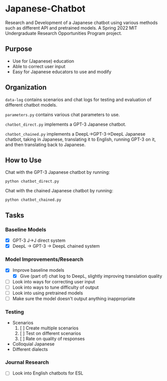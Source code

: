 # Japanese-Chatbot
Research and Development of a Japanese chatbot using various methods such as different API and pretrained models. A Spring 2022 MIT Undergraduate Research Opportunities Program project.

## Purpose
- Use for (Japanese) education
- Able to correct user input
- Easy for Japanese educators to use and modify

## Organization
`data-log` contains scenarios and chat logs for testing and evaluation of different chatbot models.

`parameters.py` contains various chat parameters to use.

`chatbot_direct.py` implements a GPT-3 Japanese chatbot.

`chatbot_chained.py` implements a DeepL&rarr;GPT-3&rarr;DeepL Japanese chatbot, taking in Japanese, translating it to English, running GPT-3 on it, and then translating back to Japanese.

## How to Use
Chat with the GPT-3 Japanese chatbot by running:

`python chatbot_direct.py`

Chat with the chained Japanese chatbot by running:

`python chatbot_chained.py`

## Tasks

### Baseline Models
- [x] GPT-3 J->J direct system
- [x] DeepL -> GPT-3 -> DeepL chained system

### Model Improvements/Research
- [x] Improve baseline models
  - [x] Give (part of) chat log to DeepL, slightly improving translation quality
- [ ] Look into ways for correcting user input
- [ ] Look into ways to tune difficulty of output
- [ ] Look into using pretrained models
- [ ] Make sure the model doesn't output anything inappropriate

### Testing
- Scenarios
  1. [ ] Create multiple scenarios
  2. [ ] Test on different scenarios
  3. [ ] Rate on quality of responses
- Colloquial Japanese
- Different dialects

### Journal Research
- [ ] Look into English chatbots for ESL
